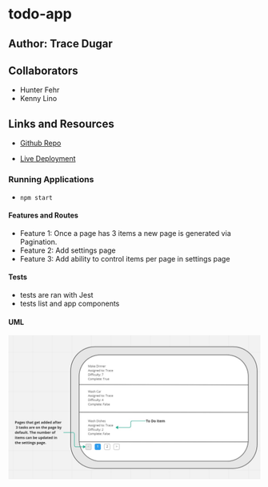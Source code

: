 # todo-app

## Author: Trace Dugar

## Collaborators

- Hunter Fehr
- Kenny Lino

## Links and Resources

- [Github Repo](https://github.com/TraceDugar/todo-app)

- [Live Deployment](https://todo-app-traced.onrender.com)

### Running Applications

- `npm start`

#### Features and Routes

- Feature 1: Once a page has 3 items a new page is generated via Pagination.
- Feature 2: Add settings page
- Feature 3: Add ability to control items per page in settings page


#### Tests

- tests are ran with Jest
- tests list and app components

#### UML

![Pagination UML](assets/ToDo-Pagination.jpg)
